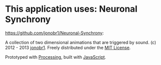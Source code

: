 This application uses: Neuronal Synchrony
===========================================
https://github.com/jonobr1/Neuronal-Synchrony:

A collection of two dimensional animations that are triggered by sound.
(c) 2012 - 2013 [jonobr1](http://jonobr1.com/). Freely distributed under the [MIT License](http://opensource.org/licenses/MIT).

Prototyped with [Processing](http://processing.org/), built with [JavaScript](http://jonobr1.github.com/two.js).
